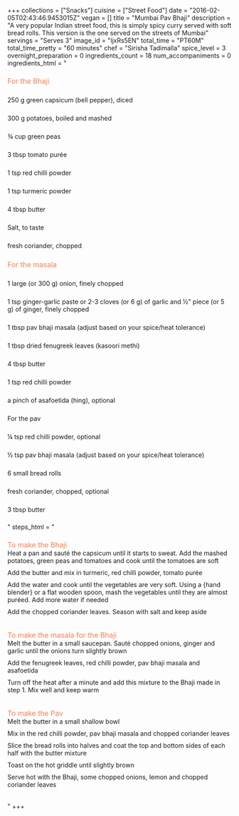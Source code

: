+++
collections = ["Snacks"]
cuisine = ["Street Food"]
date = "2016-02-05T02:43:46.9453015Z"
vegan = []
title = "Mumbai Pav Bhaji"
description = "A very popular Indian street food, this is simply spicy curry served with soft bread rolls. This version is the one served on the streets of Mumbai"
servings = "Serves 3"
image_id = "ljxRs5EN"
total_time = "PT60M"
total_time_pretty = "60 minutes"
chef = "Sirisha Tadimalla"
spice_level = 3
overnight_preparation = 0
ingredients_count = 18
num_accompaniments = 0
ingredients_html = "<ul style='padding-left: 0; list-style: none;'><li style='margin: 8px 0px;padding: 8px 0px;'><span style='font-size: medium; color: #f78153;'>For the Bhaji</span></li><li itemprop='recipeIngredient' style='margin: 8px 0px;padding: 8px 0px;'>250 g green capsicum (bell pepper), diced</li><li itemprop='recipeIngredient' style='margin: 8px 0px;padding: 8px 0px;'>300 g potatoes, boiled and mashed</li><li itemprop='recipeIngredient' style='margin: 8px 0px;padding: 8px 0px;'>¾ cup green peas</li><li itemprop='recipeIngredient' style='margin: 8px 0px;padding: 8px 0px;'>3 tbsp tomato purée</li><li itemprop='recipeIngredient' style='margin: 8px 0px;padding: 8px 0px;'>1 tsp red chilli powder</li><li itemprop='recipeIngredient' style='margin: 8px 0px;padding: 8px 0px;'>1 tsp turmeric powder</li><li itemprop='recipeIngredient' style='margin: 8px 0px;padding: 8px 0px;'>4 tbsp butter</li><li itemprop='recipeIngredient' style='margin: 8px 0px;padding: 8px 0px;'>Salt, to taste</li><li itemprop='recipeIngredient' style='margin: 8px 0px;padding: 8px 0px;'>fresh coriander, chopped</li><li style='margin: 8px 0px;padding: 8px 0px;'><span style='font-size: medium; color: #f78153;'>For the masala</span></li><li itemprop='recipeIngredient' style='margin: 8px 0px;padding: 8px 0px;'>1 large (or 300 g) onion, finely chopped</li><li itemprop='recipeIngredient' style='margin: 8px 0px;padding: 8px 0px;'>1 tsp ginger-garlic paste or 2-3 cloves (or 6 g) of garlic and ½\" piece (or 5 g) of ginger, finely chopped</li><li itemprop='recipeIngredient' style='margin: 8px 0px;padding: 8px 0px;'>1 tbsp pav bhaji masala (adjust based on your spice/heat tolerance)</li><li itemprop='recipeIngredient' style='margin: 8px 0px;padding: 8px 0px;'>1 tbsp dried fenugreek leaves (kasoori methi)</li><li itemprop='recipeIngredient' style='margin: 8px 0px;padding: 8px 0px;'>4 tbsp butter</li><li itemprop='recipeIngredient' style='margin: 8px 0px;padding: 8px 0px;'>1 tsp red chilli powder</li><li itemprop='recipeIngredient' style='margin: 8px 0px;padding: 8px 0px;'>a pinch of asafoetida (hing), optional</li><li itemprop='recipeIngredient' style='margin: 8px 0px;padding: 8px 0px;'>For the pav</li><li itemprop='recipeIngredient' style='margin: 8px 0px;padding: 8px 0px;'>¼ tsp red chilli powder, optional</li><li itemprop='recipeIngredient' style='margin: 8px 0px;padding: 8px 0px;'>½ tsp pav bhaji masala (adjust based on your spice/heat tolerance)</li><li itemprop='recipeIngredient' style='margin: 8px 0px;padding: 8px 0px;'>6 small bread rolls</li><li itemprop='recipeIngredient' style='margin: 8px 0px;padding: 8px 0px;'>fresh coriander, chopped, optional</li><li itemprop='recipeIngredient' style='margin: 8px 0px;padding: 8px 0px;'>3 tbsp butter</li></ul>"
steps_html = "<ol style='list-style: none inside; padding-left: 0px;'><li style='list-style: none; margin: 8px 0px;padding: 8px 0px;'><span style='font-size: medium; color: #f78153;'>To make the Bhaji</span><ol style='list-style: none inside; padding-left: 0px;'><li style='padding-bottom: 10px;'><i class='step-track-icon fa fa-square-o'></i><span class='step-text' itemprop='recipeInstructions'>Heat a pan and sauté the capsicum until it starts to sweat. Add the mashed potatoes, green peas and tomatoes and cook until the tomatoes are soft</span></li><li style='padding-bottom: 10px;'><i class='step-track-icon fa fa-square-o'></i><span class='step-text' itemprop='recipeInstructions'>Add the butter and mix in turmeric, red chilli powder, tomato purée</span></li><li style='padding-bottom: 10px;'><i class='step-track-icon fa fa-square-o'></i><span class='step-text' itemprop='recipeInstructions'>Add the water and cook until the vegetables are very soft. Using a {hand blender} or a flat wooden spoon, mash the vegetables until they are almost puréed. Add more water if needed</span></li><li style='padding-bottom: 10px;'><i class='step-track-icon fa fa-square-o'></i><span class='step-text' itemprop='recipeInstructions'>Add the chopped coriander leaves. Season with salt and keep aside</span></li></ol></li><li style='list-style: none; margin: 8px 0px;padding: 8px 0px;'><span style='font-size: medium; color: #f78153;'>To make the masala for the Bhaji</span><ol style='list-style: none inside; padding-left: 0px;'><li style='padding-bottom: 10px;'><i class='step-track-icon fa fa-square-o'></i><span class='step-text' itemprop='recipeInstructions'>Melt the butter in a small saucepan. Sauté chopped onions, ginger and garlic until the onions turn slightly brown</span></li><li style='padding-bottom: 10px;'><i class='step-track-icon fa fa-square-o'></i><span class='step-text' itemprop='recipeInstructions'>Add the fenugreek leaves, red chilli powder, pav bhaji masala and asafoetida</span></li><li style='padding-bottom: 10px;'><i class='step-track-icon fa fa-square-o'></i><span class='step-text' itemprop='recipeInstructions'>Turn off the heat after a minute and add this mixture to the Bhaji made in step 1. Mix well and keep warm</span></li></ol></li><li style='list-style: none; margin: 8px 0px;padding: 8px 0px;'><span style='font-size: medium; color: #f78153;'>To make the Pav</span><ol style='list-style: none inside; padding-left: 0px;'><li style='padding-bottom: 10px;'><i class='step-track-icon fa fa-square-o'></i><span class='step-text' itemprop='recipeInstructions'>Melt the butter in a small shallow bowl</span></li><li style='padding-bottom: 10px;'><i class='step-track-icon fa fa-square-o'></i><span class='step-text' itemprop='recipeInstructions'>Mix in the red chilli powder, pav bhaji masala and chopped coriander leaves</span></li><li style='padding-bottom: 10px;'><i class='step-track-icon fa fa-square-o'></i><span class='step-text' itemprop='recipeInstructions'>Slice the bread rolls into halves and coat the top and bottom sides of each half with the butter mixture</span></li><li style='padding-bottom: 10px;'><i class='step-track-icon fa fa-square-o'></i><span class='step-text' itemprop='recipeInstructions'>Toast on the hot griddle until slightly brown</span></li><li style='padding-bottom: 10px;'><i class='step-track-icon fa fa-square-o'></i><span class='step-text' itemprop='recipeInstructions'>Serve hot with the Bhaji, some chopped onions, lemon and chopped coriander leaves</span></li></ol></li></ol>"
+++
